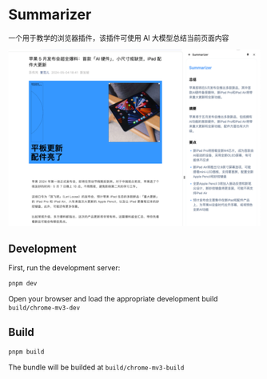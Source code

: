 # Summarizer

一个用于教学的浏览器插件，该插件可使用 AI 大模型总结当前页面内容

![](./screenshots/screenshot.png)

## Development

First, run the development server:

```bash
pnpm dev
```

Open your browser and load the appropriate development build `build/chrome-mv3-dev`

## Build

```bash
pnpm build
```

The bundle will be builded at `build/chrome-mv3-build`